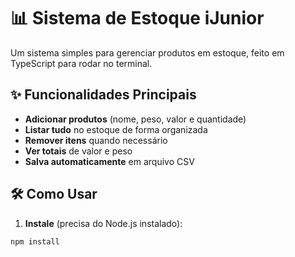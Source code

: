 # 📊 Sistema de Estoque iJunior

Um sistema simples para gerenciar produtos em estoque, feito em TypeScript para rodar no terminal.

## ✨ Funcionalidades Principais

- **Adicionar produtos** (nome, peso, valor e quantidade)
- **Listar tudo** no estoque de forma organizada
- **Remover itens** quando necessário
- **Ver totais** de valor e peso
- **Salva automaticamente** em arquivo CSV

## 🛠 Como Usar

1. **Instale** (precisa do Node.js instalado):
```bash
npm install
